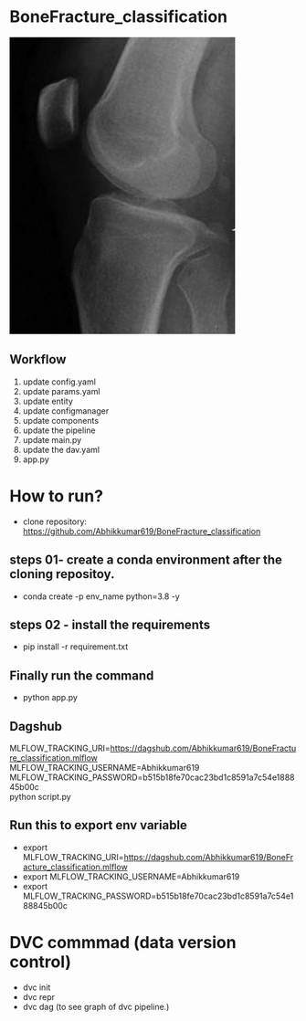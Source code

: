 # BoneFracture_classification

![Sample Image](https://github.com/Abhikkumar619/BoneFracture_classification/blob/main/image.jpg)



## Workflow
1. update config.yaml
2. update params.yaml
3. update entity
4. update configmanager
5. update components
6. update the pipeline
7. update main.py
8. update the dav.yaml
8. app.py

# How to run?

- clone repository: https://github.com/Abhikkumar619/BoneFracture_classification

## steps 01- create a conda environment after the cloning repositoy.
- conda create -p env_name python=3.8 -y

## steps 02 - install the requirements
- pip install -r requirement.txt

## Finally run the command 
- python app.py


## Dagshub
MLFLOW_TRACKING_URI=https://dagshub.com/Abhikkumar619/BoneFracture_classification.mlflow \
MLFLOW_TRACKING_USERNAME=Abhikkumar619 \
MLFLOW_TRACKING_PASSWORD=b515b18fe70cac23bd1c8591a7c54e188845b00c \
python script.py

## Run this to export env variable
- export MLFLOW_TRACKING_URI=https://dagshub.com/Abhikkumar619/BoneFracture_classification.mlflow
- export MLFLOW_TRACKING_USERNAME=Abhikkumar619 
- export MLFLOW_TRACKING_PASSWORD=b515b18fe70cac23bd1c8591a7c54e188845b00c


# DVC commmad (data version control)
- dvc init 
- dvc repr
- dvc dag (to see graph of dvc pipeline.)

